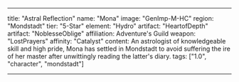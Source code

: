 ---

title: "Astral Reflection"
name: "Mona"
image: "GenImp-M-HC"
region: "Mondstadt"
tier: "5-Star"
element: "Hydro"
artifact: "HeartofDepth"
artifact: "NoblesseOblige"
affiliation: Adventure's Guild
weapon: "LostPrayers"
affinity: "Catalyst"
content: An astrologist of knowledgeable skill and high pride, Mona has settled in Mondstadt to avoid suffering the ire of her master after unwittingly reading the latter's diary.
tags: ["1.0", "character", "mondstadt"]

---